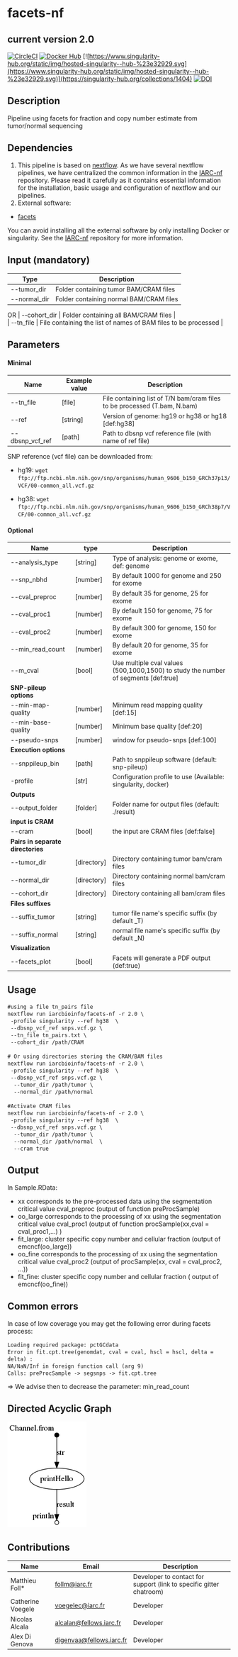 # facets-nf
## current version 2.0

[![CircleCI](https://circleci.com/gh/IARCbioinfo/template-nf.svg?style=svg)](https://circleci.com/gh/IARCbioinfo/facets-nf)
[![Docker Hub](https://img.shields.io/badge/docker-ready-blue.svg)](https://hub.docker.com/r/iarcbioinfo/facets-nf/)
[![https://www.singularity-hub.org/static/img/hosted-singularity--hub-%23e32929.svg](https://www.singularity-hub.org/static/img/hosted-singularity--hub-%23e32929.svg)](https://singularity-hub.org/collections/1404)
[![DOI](https://zenodo.org/badge/94193130.svg)](https://zenodo.org/badge/latestdoi/94193130)


## Description
Pipeline using facets for fraction and copy number estimate from tumor/normal sequencing

## Dependencies

1. This pipeline is based on [nextflow](https://www.nextflow.io). As we have several nextflow pipelines, we have centralized the common information in the [IARC-nf](https://github.com/IARCbioinfo/IARC-nf) repository. Please read it carefully as it contains essential information for the installation, basic usage and configuration of nextflow and our pipelines.
2. External software:
- [facets](https://github.com/mskcc/facets)

You can avoid installing all the external software by only installing Docker or singularity.
See the [IARC-nf](https://github.com/IARCbioinfo/IARC-nf) repository for more information.


## Input (mandatory)

  | Type      | Description   |
  |-----------|---------------|
  | --tumor_dir   | Folder containing tumor BAM/CRAM files  |
  | --normal_dir     | Folder containing normal BAM/CRAM files|
  OR
  | --cohort_dir    | Folder containing all BAM/CRAM files |  
  | --tn_file    | File containing the list of names of BAM files to be processed |
  



## Parameters

#### Minimal

| Name      | Example value | Description     |
|-----------|---------------|-----------------|
|  --tn_file|		         [file]|  File containing list of T/N bam/cram files to be processed (T.bam, N.bam)|
|      --ref|                [string] |Version of genome: hg19 or hg38 or hg18 [def:hg38]|
|--dbsnp_vcf_ref	|     [path]| Path to dbsnp vcf reference file (with name of ref file) |

SNP reference (vcf file) can be downloaded from:

* hg19: `wget ftp://ftp.ncbi.nlm.nih.gov/snp/organisms/human_9606_b150_GRCh37p13/VCF/00-common_all.vcf.gz`

* hg38: `wget ftp://ftp.ncbi.nlm.nih.gov/snp/organisms/human_9606_b150_GRCh38p7/VCF/00-common_all.vcf.gz`

#### Optional

| Name      | type | Description     |
|-----------|---------------|-----------------|
|     --analysis_type |  [string] | Type of analysis: genome or exome, def: genome |
|      --snp_nbhd	|         [number]	| By default 1000 for genome and 250 for exome |
|      --cval_preproc	|    [number]	| By default 35 for genome, 25 for exome|
|      --cval_proc1	   |    [number]	| By default 150 for genome, 75 for exome |
|      --cval_proc2	   |    [number]	| By default 300 for genome, 150 for exome |
|     --min_read_count	|    [number]	| By default 20 for genome, 35 for exome |
|      --m_cval         |    [bool]  |  Use multiple cval values (500,1000,1500) to study the number of segments [def:true] |
|**SNP-pileup options** |||
|  --min-map-quality	 |  [number]	| Minimum read mapping quality [def:15]|
|      --min-base-quality |  [number]	| Minimum base quality [def:20] |
|      --pseudo-snps      | [number]	| window for pseudo-snps [def:100]|
|**Execution options**|||
|  --snppileup_bin	|     [path]		| Path to snppileup software (default: snp-pileup) |
|      -profile |            [str]  |   Configuration profile to use (Available: singularity, docker)|
|**Outputs**|||
|      --output_folder   |     [folder]  |  Folder name for output files (default: ./result) |
|**input is CRAM**|||
|      --cram       |  [bool]   |      the input are CRAM files [def:false]|
|**Pairs in separate directories**|||
|      --tumor_dir  |   [directory] |      Directory containing tumor bam/cram files|
|      --normal_dir |   [directory] |      Directory containing normal bam/cram files|
|      --cohort_dir  |  [directory] |      Directory containing all bam/cram files |
|**Files suffixes**|||
|      --suffix_tumor	|     [string] |		 tumor file name's specific suffix (by default _T)|
|      --suffix_normal |	     [string] |		 normal file name's specific suffix (by default _N) |
|**Visualization**|||
|--facets_plot| [bool] | Facets will generate a PDF output (def:true)|



## Usage
  ```
  #using a file tn_pairs file
  nextflow run iarcbioinfo/facets-nf -r 2.0 \
   -profile singularity --ref hg38  \
   --dbsnp_vcf_ref snps.vcf.gz \
   --tn_file tn_pairs.txt \
   --cohort_dir /path/CRAM 
  
  # Or using directories storing the CRAM/BAM files
  nextflow run iarcbioinfo/facets-nf -r 2.0 \
   -profile singularity --ref hg38  \
   --dbsnp_vcf_ref snps.vcf.gz \
	--tumor_dir /path/tumor \
	--normal_dir /path/normal  
  
  #Activate CRAM files 
  nextflow run iarcbioinfo/facets-nf -r 2.0 \
   -profile singularity --ref hg38  \
   --dbsnp_vcf_ref snps.vcf.gz \
	--tumor_dir /path/tumor \
	--normal_dir /path/normal  \
	--cram true  
  ```

## Output



  In Sample.RData:
  - xx corresponds to the pre-processed data using the segmentation critical value cval_preproc (output of function preProcSample)
  - oo_large corresponds to the processing of xx using the segmentation critical value cval_proc1 (output of function procSample(xx,cval = cval_proc1,...) )
  - fit_large: cluster specific copy number and cellular fraction (output of emcncf(oo_large))
  - oo_fine corresponds to the processing of xx using the segmentation critical value cval_proc2 (output of procSample(xx, cval = cval_proc2, ...))
  - fit_fine: cluster specific copy number and cellular fraction ( output of emcncf(oo_fine))


## Common errors
In case of low coverage you may get the following error during facets process:
  ```
  Loading required package: pctGCdata
  Error in fit.cpt.tree(genomdat, cval = cval, hscl = hscl, delta = delta) :
  NA/NaN/Inf in foreign function call (arg 9)
  Calls: preProcSample -> segsnps -> fit.cpt.tree
  ```
=> We advise then to decrease the parameter: min_read_count

## Directed Acyclic Graph
[![DAG](dag.png)](http://htmlpreview.github.io/?https://github.com/IARCbioinfo/template-nf/blob/master/dag.html)

## Contributions

  | Name      | Email | Description     |
  |-----------|---------------|-----------------|
  | Matthieu Foll*    |            follm@iarc.fr | Developer to contact for support (link to specific gitter chatroom) |
  | Catherine Voegele    |            voegelec@iarc.fr | Developer |
  | Nicolas Alcala    |            alcalan@fellows.iarc.fr | Developer |
  | Alex Di Genova | digenvaa@fellows.iarc.fr| Developer |
